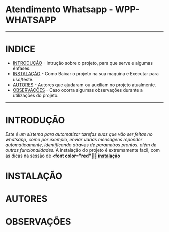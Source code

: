 # Atendimento Whatsapp -  WPP-WHATSAPP

---

# INDICE

* [INTRODUÇÃO](#introdução) - Intrução sobre o projeto, para que serve e algumas ênfases.
* [INSTALAÇÃO](#instalação) - Como Baixar o projeto na sua maquina e Executar para uso/teste.
* [AUTORES](#autores) - Autores que ajudaram ou auxiliam no projeto atualmente.
* [OBSERVAÇÕES](#observações) - Caso ocorra algumas observações durante a utilizações do projeto.

---

# INTRODUÇÃO

_Este é um sistema para automatizar tarefas suas que vão ser feitas no whatsapp, como por exemplo, enviar varias mensagens
reponder automaticamente, identificando atraves de parametros prontos. além de outras funcionalidades._
        A instalação do projeto é extremamente facil, com as dicas na sessão de **<font color=\"red\"[👨‍💻 instalação](#instalação)<font/>**

# INSTALAÇÃO

# AUTORES

# OBSERVAÇÕES
